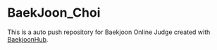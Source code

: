# BaekJoon_Choi
This is a auto push repository for Baekjoon Online Judge created with [BaekjoonHub](https://github.com/BaekjoonHub/BaekjoonHub).
